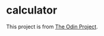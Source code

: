 # calculator

This project is from [The Odin Project](https://www.theodinproject.com/paths/foundations/courses/foundations/lessons/calculator).
